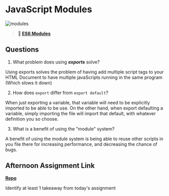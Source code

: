 # JavaScript Modules

![modules](https://bcw.blob.core.windows.net/public/img/1015719031845190)

> **📖 [ES6 Modules](https://codeworksacademy.com/fs-student-guide/resources/wk3/01-Modules)**

## Questions

1. What problem does using ***exports*** solve?

Using exports solves the problem of having add multiple script tags to your HTML Document to have multiple javaScripts running in the same program (Which slows it down)

2. How does `export` differ from `export default`?

When just exporting a variable, that variable will need to be explicitly imported to be able to be use. On the other hand, when export defaulting a variable, simply importing the file will import that default, with whatever definition you so choose. 

3. What is a benefit of using the "module" system?

A benefit of using the module system is being able to reuse other scripts in you file there for increasing performance, and decreasing the chance of bugs. 

## Afternoon Assignment Link

**[Repo](https://github.com/PeytonCurr/<ASSIGNMENT_REPO>)**

Identify at least 1 takeaway from today's assignment
